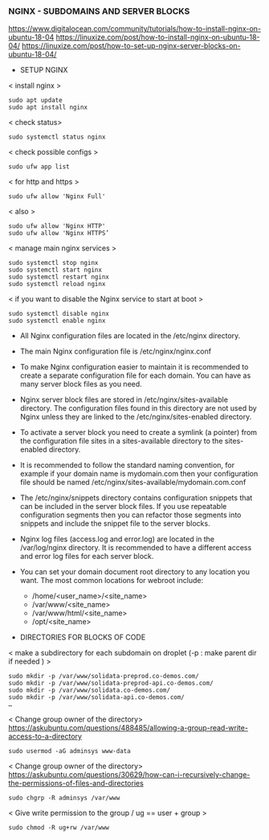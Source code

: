 
### NGINX - SUBDOMAINS AND SERVER BLOCKS
https://www.digitalocean.com/community/tutorials/how-to-install-nginx-on-ubuntu-18-04
https://linuxize.com/post/how-to-install-nginx-on-ubuntu-18-04/ 
https://linuxize.com/post/how-to-set-up-nginx-server-blocks-on-ubuntu-18-04/ 

- SETUP NGINX

< install nginx >
```
sudo apt update
sudo apt install nginx
```
< check status>
```
sudo systemctl status nginx
```
< check possible configs >
```
sudo ufw app list
```
< for http and https >
```
sudo ufw allow 'Nginx Full' 
```
< also >
```
sudo ufw allow 'Nginx HTTP'
sudo ufw allow 'Nginx HTTPS’
```

< manage main nginx services >
```
sudo systemctl stop nginx
sudo systemctl start nginx
sudo systemctl restart nginx
sudo systemctl reload nginx
```
< if you want to disable the Nginx service to start at boot >
```
sudo systemctl disable nginx
sudo systemctl enable nginx
```

* All Nginx configuration files are located in the /etc/nginx directory.

* The main Nginx configuration file is /etc/nginx/nginx.conf

* To make Nginx configuration easier to maintain it is recommended to create a separate configuration file for each domain. You can have as many server block files as you need.

* Nginx server block files are stored in /etc/nginx/sites-available directory. The configuration files found in this directory are not used by Nginx unless they are linked to the /etc/nginx/sites-enabled directory.

* To activate a server block you need to create a symlink (a pointer) from the configuration file sites in a sites-available directory to the sites-enabled directory.

* It is recommended to follow the standard naming convention, for example if your domain name is mydomain.com then your configuration file should be named /etc/nginx/sites-available/mydomain.com.conf

* The /etc/nginx/snippets directory contains configuration snippets that can be included in the server block files. If you use repeatable configuration segments then you can refactor those segments into snippets and include the snippet file to the server blocks.

* Nginx log files (access.log and error.log) are located in the /var/log/nginx directory. It is recommended to have a different access and error log files for each server block.

* You can set your domain document root directory to any location you want. The most common locations for webroot include:
    * /home/<user_name>/<site_name>
    * /var/www/<site_name>
    * /var/www/html/<site_name>
    * /opt/<site_name>


- DIRECTORIES FOR BLOCKS OF CODE 

< make a subdirectory for each subdomain on droplet (-p : make parent dir if needed )  >
```
sudo mkdir -p /var/www/solidata-preprod.co-demos.com/
sudo mkdir -p /var/www/solidata-preprod-api.co-demos.com/
sudo mkdir -p /var/www/solidata.co-demos.com/
sudo mkdir -p /var/www/solidata-api.co-demos.com/
…
```

< Change group owner of the directory>
https://askubuntu.com/questions/488485/allowing-a-group-read-write-access-to-a-directory 
````
sudo usermod -aG adminsys www-data
````

< Change group owner of the directory>
https://askubuntu.com/questions/30629/how-can-i-recursively-change-the-permissions-of-files-and-directories 
````
sudo chgrp -R adminsys /var/www
````

< Give write permission to the group / ug == user + group  > 
````
sudo chmod -R ug+rw /var/www
````
